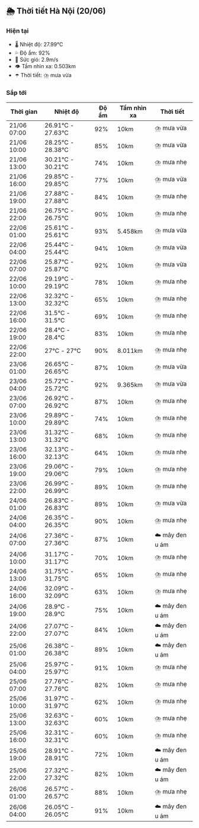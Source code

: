 ## 🌦️ Thời tiết Hà Nội (20/06)

### Hiện tại

- 🌡️ Nhiệt độ: 27.99℃
- 💦 Độ ẩm: 92%
- 💨 Sức gió: 2.9m/s
- 👁️ Tầm nhìn xa: 0.503km
- ☂️ Thời tiết: ⛈️ mưa vừa

### Sắp tới

| Thời gian | Nhiệt độ | Độ ẩm | Tầm nhìn xa | Thời tiết |
| --- | --- | --- | --- | --- |
| 21/06 07:00 | 26.91℃ - 27.63℃ | 92% | 10km | ⛈️ mưa vừa |
| 21/06 10:00 | 28.25℃ - 28.38℃ | 85% | 10km | ⛈️ mưa vừa |
| 21/06 13:00 | 30.21℃ - 30.21℃ | 74% | 10km | ⛈️ mưa nhẹ |
| 21/06 16:00 | 29.85℃ - 29.85℃ | 77% | 10km | ⛈️ mưa vừa |
| 21/06 19:00 | 27.88℃ - 27.88℃ | 84% | 10km | ⛈️ mưa nhẹ |
| 21/06 22:00 | 26.75℃ - 26.75℃ | 90% | 10km | ⛈️ mưa nhẹ |
| 22/06 01:00 | 25.61℃ - 25.61℃ | 93% | 5.458km | ⛈️ mưa vừa |
| 22/06 04:00 | 25.44℃ - 25.44℃ | 94% | 10km | ⛈️ mưa vừa |
| 22/06 07:00 | 25.87℃ - 25.87℃ | 92% | 10km | ⛈️ mưa vừa |
| 22/06 10:00 | 29.19℃ - 29.19℃ | 78% | 10km | ⛈️ mưa nhẹ |
| 22/06 13:00 | 32.32℃ - 32.32℃ | 65% | 10km | ⛈️ mưa nhẹ |
| 22/06 16:00 | 31.5℃ - 31.5℃ | 69% | 10km | ⛈️ mưa nhẹ |
| 22/06 19:00 | 28.4℃ - 28.4℃ | 83% | 10km | ⛈️ mưa nhẹ |
| 22/06 22:00 | 27℃ - 27℃ | 90% | 8.011km | ⛈️ mưa nhẹ |
| 23/06 01:00 | 26.65℃ - 26.65℃ | 87% | 10km | ⛈️ mưa vừa |
| 23/06 04:00 | 25.72℃ - 25.72℃ | 92% | 9.365km | ⛈️ mưa vừa |
| 23/06 07:00 | 26.92℃ - 26.92℃ | 87% | 10km | ⛈️ mưa nhẹ |
| 23/06 10:00 | 29.89℃ - 29.89℃ | 74% | 10km | ⛈️ mưa nhẹ |
| 23/06 13:00 | 31.32℃ - 31.32℃ | 68% | 10km | ⛈️ mưa nhẹ |
| 23/06 16:00 | 32.13℃ - 32.13℃ | 64% | 10km | ⛈️ mưa nhẹ |
| 23/06 19:00 | 29.06℃ - 29.06℃ | 79% | 10km | ⛈️ mưa nhẹ |
| 23/06 22:00 | 26.99℃ - 26.99℃ | 89% | 10km | ⛈️ mưa nhẹ |
| 24/06 01:00 | 26.83℃ - 26.83℃ | 89% | 10km | ⛈️ mưa vừa |
| 24/06 04:00 | 26.35℃ - 26.35℃ | 90% | 10km | ⛈️ mưa nhẹ |
| 24/06 07:00 | 27.36℃ - 27.36℃ | 87% | 10km | ☁️ mây đen u ám |
| 24/06 10:00 | 31.17℃ - 31.17℃ | 70% | 10km | ⛈️ mưa nhẹ |
| 24/06 13:00 | 31.75℃ - 31.75℃ | 65% | 10km | ⛈️ mưa nhẹ |
| 24/06 16:00 | 32.09℃ - 32.09℃ | 63% | 10km | ⛈️ mưa nhẹ |
| 24/06 19:00 | 28.9℃ - 28.9℃ | 75% | 10km | ☁️ mây đen u ám |
| 24/06 22:00 | 27.07℃ - 27.07℃ | 84% | 10km | ☁️ mây đen u ám |
| 25/06 01:00 | 26.38℃ - 26.38℃ | 89% | 10km | ☁️ mây đen u ám |
| 25/06 04:00 | 25.97℃ - 25.97℃ | 91% | 10km | ⛈️ mưa nhẹ |
| 25/06 07:00 | 27.76℃ - 27.76℃ | 82% | 10km | ⛈️ mưa nhẹ |
| 25/06 10:00 | 31.97℃ - 31.97℃ | 62% | 10km | ⛈️ mưa nhẹ |
| 25/06 13:00 | 32.63℃ - 32.63℃ | 60% | 10km | ⛈️ mưa nhẹ |
| 25/06 16:00 | 32.31℃ - 32.31℃ | 60% | 10km | ⛈️ mưa nhẹ |
| 25/06 19:00 | 28.91℃ - 28.91℃ | 72% | 10km | ☁️ mây đen u ám |
| 25/06 22:00 | 27.32℃ - 27.32℃ | 82% | 10km | ☁️ mây đen u ám |
| 26/06 01:00 | 26.57℃ - 26.57℃ | 88% | 10km | ⛈️ mưa nhẹ |
| 26/06 04:00 | 26.05℃ - 26.05℃ | 91% | 10km | ☁️ mây đen u ám |
